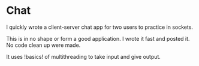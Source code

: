 # Chat
I quickly wrote a client-server chat app for two users to practice in sockets.

This is in no shape or form a good application. I wrote it fast and posted it. No code clean up were made.

It uses !basics! of multithreading to take input and give output.
